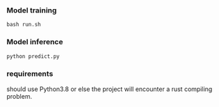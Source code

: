 ### Model training

```shell script
bash run.sh
```

### Model inference

```python
python predict.py
```

### requirements

should use Python3.8 or else the project will encounter a rust compiling problem.
